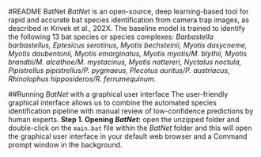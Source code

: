 #README BatNet
*BatNet* is an open-source, deep learning-based tool for rapid and accurate bat species identification from camera trap images, as described in Krivek et al., 202X. 
The baseline model is trained to identify the following 13 bat species or species complexes: *Barbastella barbastellus, Eptesicus serotinus, Myotis bechsteinii, 
Myotis dasycneme, Myotis daubentonii, Myotis emarginatus, Myotis myotis/M. blythii, Myotis brandtii/M. alcathoe/M. mystacinus, Myotis nattereri, Nyctalus noctula, 
Pipistrellus pipistrellus/P. pygmaeus, Plecotus auritus/P. austriacus, Rhinolophus hipposideros/R. ferrumequinum.*

##Running *BatNet* with a graphical user interface 
The user-friendly graphical interface allows us to combine the automated species identification pipeline with manual review of low-confidence predictions by human experts.
**Step 1. Opening *BatNet*:** open the unzipped folder and double-click on the `main.bat` file within the *BatNet* folder and this will open the graphical user interface
in your default web browser and a Command prompt window in the background.
